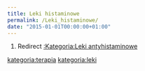 ```yaml
---
title: Leki histaminowe
permalink: /Leki_histaminowe/
date: "2015-01-01T00:00:00+01:00"
---
```


1.  Redirect [:Kategoria:Leki antyhistaminowe](/atopedia/:Kategoria:Leki_antyhistaminowe "wikilink")

[kategoria:terapia](/atopedia/kategoria:terapia "wikilink") [kategoria:leki](/atopedia/kategoria:leki "wikilink")